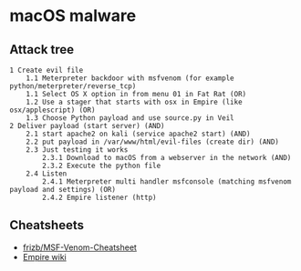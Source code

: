 # macOS malware

## Attack tree

```text
1 Create evil file
    1.1 Meterpreter backdoor with msfvenom (for example python/meterpreter/reverse_tcp)
    1.1 Select OS X option in from menu 01 in Fat Rat (OR)
    1.2 Use a stager that starts with osx in Empire (like osx/applescript) (OR)
    1.3 Choose Python payload and use source.py in Veil
2 Deliver payload (start server) (AND)
    2.1 start apache2 on kali (service apache2 start) (AND)
    2.2 put payload in /var/www/html/evil-files (create dir) (AND)
    2.3 Just testing it works
        2.3.1 Download to macOS from a webserver in the network (AND)
        2.3.2 Execute the python file
    2.4 Listen
        2.4.1 Meterpreter multi handler msfconsole (matching msfvenom payload and settings) (OR)
        2.4.2 Empire listener (http)
```

## Cheatsheets

* [frizb/MSF-Venom-Cheatsheet](https://github.com/frizb/MSF-Venom-Cheatsheet)
* [Empire wiki](https://bc-security.gitbook.io/empire-wiki/)